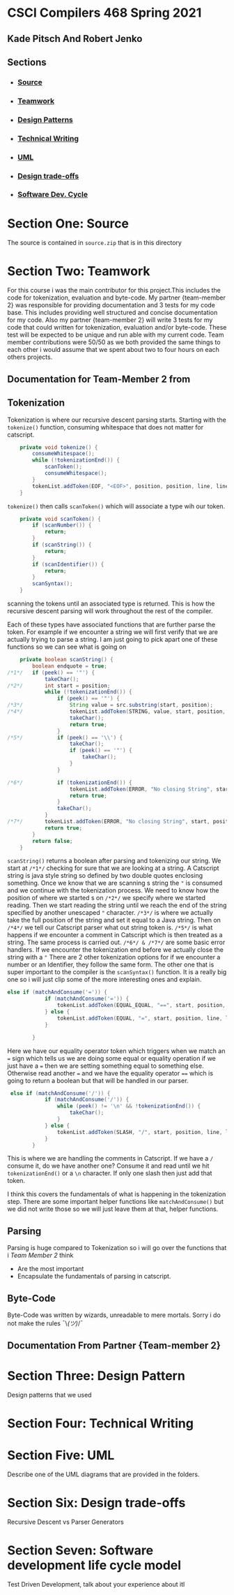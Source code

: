 # CSCI Compilers 468 Spring 2021
## Kade Pitsch And Robert Jenko

## Sections
* ### [Source](#section-one)
* ### [Teamwork](#section-two-teamwork)
* ### [Design Patterns](#section-three-design-pattern)
* ### [Technical Writing](#section-four-technical-writing)
* ### [UML](#section-five-uml)
* ### [Design trade-offs](#section-six-design-trade-offs)
* ### [Software Dev. Cycle](#section-seven-software-development-life-cycle-model)


# Section One: Source
The source is contained in `source.zip` that is in this directory
# Section Two: Teamwork
For this course i was the main contributor for this project.This includes the code for 
tokenization, evaluation and byte-code. My partner {team-member 2} was responsible for 
providing documentation and 3 tests for my code base. This includes providing well structured
and concise documentation for my code. Also my partner {team-member 2} will write 3 tests for
my code that could written for tokenization, evaluation and/or byte-code. These test will be expected 
to be unique and run able with my current code. Team member contributions were 50/50 as we both
provided the same things to each other i would
assume that we spent about two to four hours on each others
projects.  

## Documentation for Team-Member 2 from
## Tokenization
Tokenization is where our recursive descent parsing starts. Starting with the `tokenize()` function,
consuming whitespace that does not matter for catscript.
``` java
    private void tokenize() {
        consumeWhitespace();
        while (!tokenizationEnd()) {
            scanToken();
            consumeWhitespace();
        }
        tokenList.addToken(EOF, "<EOF>", position, position, line, lineOffset);
    }
```
`tokenize()` then calls `scanToken()` which will associate a type wih our token.


``` java
    private void scanToken() {
        if (scanNumber()) {
            return;
        }
        if (scanString()) {
            return;
        }
        if (scanIdentifier()) {
            return;
        }
        scanSyntax();
    }
```
scanning the tokens until an associated type is returned. This is how the recursive descent parsing will work throughout
the rest of the compiler.

Each of these types have associated functions that are further parse the token. For example if we encounter a string we will
first verify that we are actually trying to parse a string. I am just going to pick apart one of these functions so we can 
see what is going on 
``` java
    private boolean scanString() {
        boolean endquote = true;
/*1*/   if (peek() == '"') {
            takeChar();
/*2*/       int start = position;
            while (!tokenizationEnd()) {
                if (peek() == '"') {
/*3*/               String value = src.substring(start, position);
/*4*/               tokenList.addToken(STRING, value, start, position, line, lineOffset);
                    takeChar();
                    return true;
                }
/*5*/           if (peek() == '\\') {
                    takeChar();
                    if (peek() == '"') {
                        takeChar();
                    }
                }

/*6*/           if (tokenizationEnd()) {
                    tokenList.addToken(ERROR, "No closing String", start, position, line, lineOffset);
                    return true;
                }
                takeChar();
            }
/*7*/       tokenList.addToken(ERROR, "No closing String", start, position, line, lineOffset);
            return true;
        }
        return false;
    }
```
`scanString()` returns a boolean after parsing and tokenizing our string. We start at `/*1*/` checking for sure that we are looking
at a string. A Catscript string is java style string so defined by two double quotes enclosing something.
Once we know that we are scanning s string the `"` is consumed and we continue with the tokenization process.
We need to know how the position of where we started s on `/*2*/` we specify where we started reading. Then we start reading the string 
until we reach the end of the string specified by another unescaped `"` character. `/*3*/` is where we actually take the full position 
of the string and set it equal to a Java string. Then on `/*4*/` we tell our Catscript parser what out string token is.
`/*5*/` is what happens if we encounter a comment in Catscript which is then treated as a string. The same process is carried out.
`/*6*/ & /*7*/` are some basic error handlers. If we encounter the tokenization end before we actually close the string with a `"`
There are 2 other tokenization options for if we encounter a number or an Identifier, they follow the same form.
The other one that is super important to the compiler is the `scanSyntax()` function. It is a really big one so i will
just clip some of the more interesting ones and explain.

``` java
else if (matchAndConsume('=')) {
            if (matchAndConsume('=')) {
                tokenList.addToken(EQUAL_EQUAL, "==", start, position, line, lineOffset);
            } else {
                tokenList.addToken(EQUAL, "=", start, position, line, lineOffset);
            }

        }
```
Here we have our equality operator token which triggers when we match an `=` sign which tells us we are doing some equal or equality operation
if we just have a `=` then we are setting something equal to something else. Otherwise read another `=` and we have the equality operator `==` which
is going to return a boolean but that will be handled in our parser.

``` java
 else if (matchAndConsume('/')) {
            if (matchAndConsume('/')) {
                while (peek() != '\n' && !tokenizationEnd()) {
                    takeChar();
                }
            } else {
                tokenList.addToken(SLASH, "/", start, position, line, lineOffset);
            }
        }

```
This is where we are handling the comments in Catscript. If we have a `/` consume it, do we have another one? Consume it and read until we hit 
`tokenizationEnd()` or a `\n` character. If only one slash then just add that token.

I think this covers the fundamentals of what is happening in the tokenization step. There are some important helper functions like 
`matchAndConsume()` but we did not write those so we will just leave them at that, helper functions.

## Parsing
Parsing is huge compared to Tokenization so i will go over the functions that i *Team Member 2* think 
* Are the most important
* Encapsulate the fundamentals of parsing in catscript.

## Byte-Code
Byte-Code was written by wizards, unreadable to mere mortals. Sorry i do not make the rules ¯\\_(ツ)_/¯

## Documentation From Partner {Team-member 2}

# Section Three: Design Pattern
Design patterns that we used 
# Section Four: Technical Writing
# Section Five: UML
Describe one of the UML diagrams that are provided in the folders.

# Section Six: Design trade-offs
Recursive Descent vs Parser Generators
# Section Seven: Software development life cycle model
Test Driven Development, talk about your experience about itl
